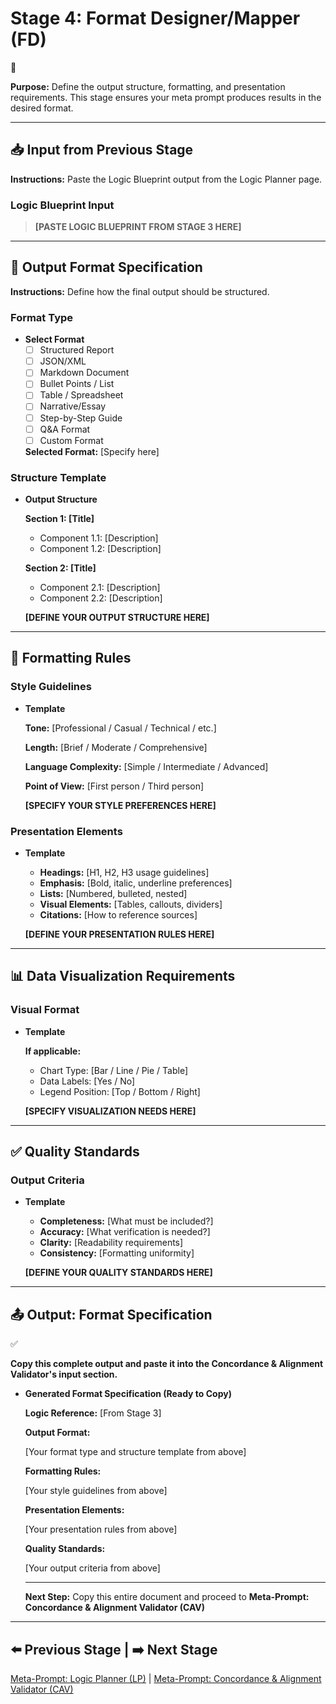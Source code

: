 # Stage 4: Format Designer/Mapper (FD)

<aside>
📍

**Purpose:** Define the output structure, formatting, and presentation requirements. This stage ensures your meta prompt produces results in the desired format.

</aside>

---

## 📥 Input from Previous Stage

**Instructions:** Paste the Logic Blueprint output from the Logic Planner page.

### Logic Blueprint Input

> **[PASTE LOGIC BLUEPRINT FROM STAGE 3 HERE]**
> 

---

## 🎨 Output Format Specification

**Instructions:** Define how the final output should be structured.

### Format Type

- **Select Format**
    - [ ]  Structured Report
    - [ ]  JSON/XML
    - [ ]  Markdown Document
    - [ ]  Bullet Points / List
    - [ ]  Table / Spreadsheet
    - [ ]  Narrative/Essay
    - [ ]  Step-by-Step Guide
    - [ ]  Q&A Format
    - [ ]  Custom Format
    
    **Selected Format:** [Specify here]
    

### Structure Template

- **Output Structure**
    
    **Section 1: [Title]**
    
    - Component 1.1: [Description]
    - Component 1.2: [Description]
    
    **Section 2: [Title]**
    
    - Component 2.1: [Description]
    - Component 2.2: [Description]
    
    **[DEFINE YOUR OUTPUT STRUCTURE HERE]**
    

---

## 📏 Formatting Rules

### Style Guidelines

- **Template**
    
    **Tone:** [Professional / Casual / Technical / etc.]
    
    **Length:** [Brief / Moderate / Comprehensive]
    
    **Language Complexity:** [Simple / Intermediate / Advanced]
    
    **Point of View:** [First person / Third person]
    
    **[SPECIFY YOUR STYLE PREFERENCES HERE]**
    

### Presentation Elements

- **Template**
    - **Headings:** [H1, H2, H3 usage guidelines]
    - **Emphasis:** [Bold, italic, underline preferences]
    - **Lists:** [Numbered, bulleted, nested]
    - **Visual Elements:** [Tables, callouts, dividers]
    - **Citations:** [How to reference sources]
    
    **[DEFINE YOUR PRESENTATION RULES HERE]**
    

---

## 📊 Data Visualization Requirements

### Visual Format

- **Template**
    
    **If applicable:**
    
    - Chart Type: [Bar / Line / Pie / Table]
    - Data Labels: [Yes / No]
    - Legend Position: [Top / Bottom / Right]
    
    **[SPECIFY VISUALIZATION NEEDS HERE]**
    

---

## ✅ Quality Standards

### Output Criteria

- **Template**
    - **Completeness:** [What must be included?]
    - **Accuracy:** [What verification is needed?]
    - **Clarity:** [Readability requirements]
    - **Consistency:** [Formatting uniformity]
    
    **[DEFINE YOUR QUALITY STANDARDS HERE]**
    

---

## 📤 Output: Format Specification

<aside>
✅

**Copy this complete output and paste it into the Concordance & Alignment Validator's input section.**

</aside>

- **Generated Format Specification (Ready to Copy)**
    
    **Logic Reference:** [From Stage 3]
    
    **Output Format:**
    
    [Your format type and structure template from above]
    
    **Formatting Rules:**
    
    [Your style guidelines from above]
    
    **Presentation Elements:**
    
    [Your presentation rules from above]
    
    **Quality Standards:**
    
    [Your output criteria from above]
    
    ---
    
    **Next Step:** Copy this entire document and proceed to **Meta-Prompt: Concordance & Alignment Validator (CAV)**
    

---

## ⬅️ Previous Stage | ➡️ Next Stage

[Meta-Prompt: Logic Planner (LP)](https://www.notion.so/Meta-Prompt-Logic-Planner-LP-29cd71a8c0e9812d8471e2eb663f7597?pvs=21) | [Meta-Prompt: Concordance & Alignment Validator (CAV)](https://www.notion.so/Meta-Prompt-Concordance-Alignment-Validator-CAV-29cd71a8c0e981e28340fd8d0a5b7ce2?pvs=21)